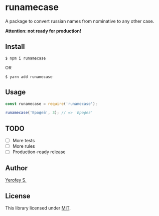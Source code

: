 # runamecase
A package to convert russian names from nominative to any other case.  

**Attention: not ready for production!**

## Install
```
$ npm i runamecase
```
OR
```
$ yarn add runamecase
```

## Usage
```js
const runamecase = require('runamecase');

runamecase('Ерофей', 3); // => 'Ерофея'
```
## TODO
- [ ] More tests
- [ ] More rules
- [ ] Production-ready release
 
## Author
[Yerofey S.](https://github.com/yerofey)

## License
This library licensed under [MIT](https://github.com/yerofey/runamecase/blob/master/LICENSE).

